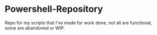 # Powershell-Repository
Repo for my scripts that I've made for work done, not all are functional, some are abandoned or WIP.
